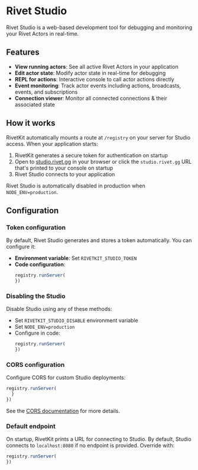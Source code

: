 # Rivet Studio

Rivet Studio is a web-based development tool for debugging and monitoring your Rivet Actors in real-time.

## Features

- **View running actors**: See all active Rivet Actors in your application
- **Edit actor state**: Modify actor state in real-time for debugging
- **REPL for actions**: Interactive console to call actor actions directly
- **Event monitoring**: Track actor events including actions, broadcasts, events, and subscriptions
- **Connection viewer**: Monitor all connected connections & their associated state

## How it works

RivetKit automatically mounts a route at `/registry` on your server for Studio access. When your application starts:

1. RivetKit generates a secure token for authentication on startup
2. Open to [studio.rivet.gg](https://studio.rivet.gg) in your browser or click the `studio.rivet.gg` URL that's printed to your console on startup
3. Rivet Studio connects to your application

Rivet Studio is automatically disabled in production when `NODE_ENV=production`.

## Configuration

### Token configuration

By default, Rivet Studio generates and stores a token automatically. You can configure it:

- **Environment variable**: Set `RIVETKIT_STUDIO_TOKEN`
- **Code configuration**:
  ```typescript }
  registry.runServer(
  })
  ```

### Disabling the Studio

Disable Studio using any of these methods:

- Set `RIVETKIT_STUDIO_DISABLE` environment variable
- Set `NODE_ENV=production`
- Configure in code:
  ```typescript }
  registry.runServer(
  })
  ```

### CORS configuration

Configure CORS for custom Studio deployments:

```typescript }
registry.runServer(
  }
})
```

See the [CORS documentation](/docs/general/cors/) for more details.

### Default endpoint

On startup, RivetKit prints a URL for connecting to Studio. By default, Studio connects to `localhost:8080` if no endpoint is provided. Override with:

```typescript }
registry.runServer(
})
```